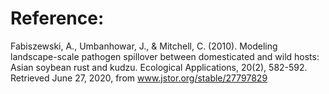 # Reference:
Fabiszewski, A., Umbanhowar, J., & Mitchell, C. (2010). Modeling landscape-scale pathogen spillover between domesticated and wild hosts: Asian soybean rust and kudzu. Ecological Applications, 20(2), 582-592. Retrieved June 27, 2020, from www.jstor.org/stable/27797829
